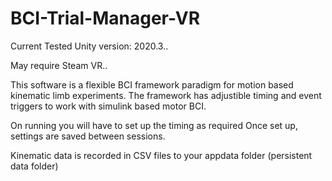 # BCI-Trial-Manager-VR
 
Current Tested Unity version:
2020.3..

May require Steam VR..

This software is a flexible BCI framework paradigm for motion based kinematic limb experiments. The framework has adjustible timing and event triggers to work with simulink based motor BCI.

On running you will have to set up the timing as required
Once set up, settings are saved between sessions.

Kinematic data is recorded in CSV files to your appdata folder (persistent data folder)

